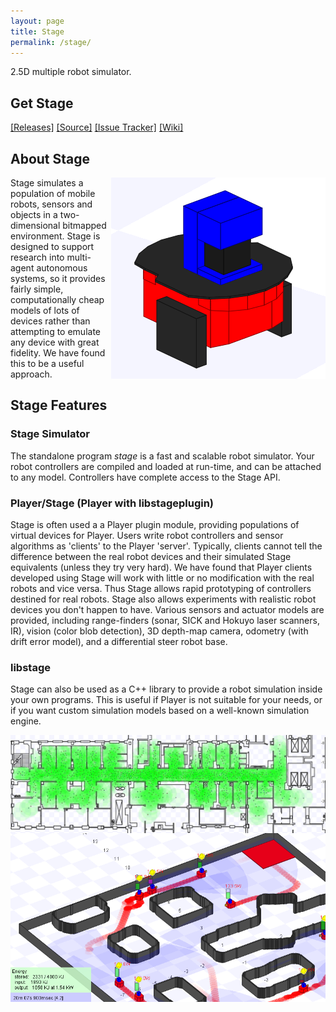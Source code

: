```yaml
---
layout: page
title: Stage
permalink: /stage/
---
```

2.5D multiple robot simulator.

## Get Stage
[[Releases]](https://github.com/rtv/stage/releases)  [[Source]](https://github.com/rtv/stage) [[Issue Tracker]](https://github.com/rtv/stage/issues) [[Wiki]](https://github.com/rtv/stage/wiki)

## About Stage
<img style="float: right;" src="/assets/img/pioneer.png">
Stage simulates a population of mobile robots, sensors and objects in a two-dimensional bitmapped environment.
Stage is designed to support research into multi-agent autonomous systems, so it provides fairly simple, computationally cheap models of lots of devices rather than attempting to emulate any device with great fidelity.
We have found this to be a useful approach.

## Stage Features

### Stage Simulator
The standalone program *stage* is a fast and scalable robot simulator.
Your robot controllers are compiled and loaded at run-time, and can be attached to any model.
Controllers have complete access to the Stage API.

### Player/Stage (Player with libstageplugin)
Stage is often used a a Player plugin module, providing populations of virtual devices for Player.
Users write robot controllers and sensor algorithms as 'clients' to the Player 'server'.
Typically, clients cannot tell the difference between the real robot devices and their simulated Stage equivalents (unless they try very hard).
We have found that Player clients developed using Stage will work with little or no modification with the real robots and vice versa.
Thus Stage allows rapid prototyping of controllers destined for real robots.
Stage also allows experiments with realistic robot devices you don't happen to have.
Various sensors and actuator models are provided, including range-finders (sonar, SICK and Hokuyo laser scanners, IR), vision (color blob detection), 3D depth-map camera, odometry (with drift error model), and a differential steer robot base.

### libstage
Stage can also be used as a C++ library to provide a robot simulation inside your own programs.
This is useful if Player is not suitable for your needs, or if you want custom simulation models based on a well-known simulation engine.


<img style="float: right;" src="/assets/img/hospital.png">
<img style="float: right;" src="/assets/img/fasr.png">
